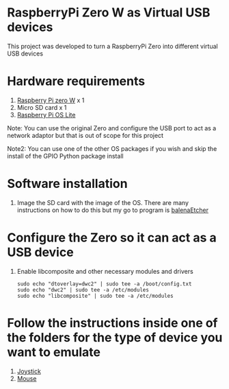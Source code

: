 # RaspberryPi Zero W as Virtual USB devices

This project was developed to turn a RaspberryPi Zero into different virtual USB devices

# Hardware requirements

1. [Raspberry Pi zero W](https://www.raspberrypi.org/products/raspberry-pi-zero-w/) x 1
1. Micro SD card x 1
1. [Raspberry Pi OS Lite](https://www.raspberrypi.org/software/operating-systems/#raspberry-pi-os-32-bit)

Note: You can use the original Zero and configure the USB port to act as a network adaptor but that is out of scope for this project

Note2: You can use one of the other OS packages if you wish and skip the install of the GPIO Python package install

# Software installation

1. Image the SD card with the image of the OS. There are many instructions on how to do this but my go to program is [balenaEtcher](https://www.balena.io/etcher/)

# Configure the Zero so it can act as a USB device
1. Enable libcomposite and other necessary modules and drivers
   ```
   sudo echo "dtoverlay=dwc2" | sudo tee -a /boot/config.txt
   sudo echo "dwc2" | sudo tee -a /etc/modules
   sudo echo "libcomposite" | sudo tee -a /etc/modules
   ```

# Follow the instructions inside one of the folders for the type of device you want to emulate
1. [Joystick](joystick)
1. [Mouse](mouse)